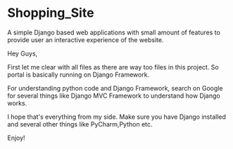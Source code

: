 # Shopping_Site
A simple Django based web applications with small amount of features to provide user an interactive experience of the website.

Hey Guys,

First let me clear with all files as there are way too files in this project. So portal is basically running on Django Framework. 

For understanding python code and Django Framework, search on Google for several things like Django MVC Framework to understand how Django works.

I hope that's everything from my side. Make sure you have Django installed and several other things like PyCharm,Python etc.

Enjoy!
